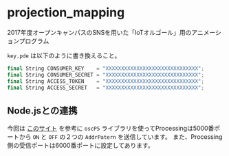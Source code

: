 # projection_mapping

2017年度オープンキャンパスのSNSを用いた「IoTオルゴール」用のアニメーションプログラム

`key.pde` は以下のように書き換えること。

```java:key.pde
final String CONSUMER_KEY    = "XXXXXXXXXXXXXXXXXXXXXXXXXXXXXX";
final String CONSUMER_SECRET = "XXXXXXXXXXXXXXXXXXXXXXXXXXXXXX";
final String ACCESS_TOKEN    = "XXXXXXXXXXXXXXXXXXXXXXXXXXXXXX";
final String ACCESS_SECRET   = "XXXXXXXXXXXXXXXXXXXXXXXXXXXXXX";
```

## Node.jsとの連携

今回は [このサイト](http://qiita.com/tkyko13/items/d219a509d8367e272055) を参考に `oscP5` ライブラリを使ってProcessingは5000番ポートから `ON` と `OFF` の２つの `AddrPatern` を送信しています。 また、Processing側の受信ポートは6000番ポートに設定してあります。